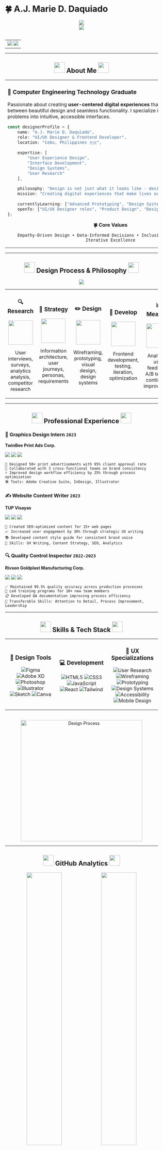 # 🍀 A.J. Marie D. Daquiado

<div align="center">
  <img src="https://capsule-render.vercel.app/api?type=waving&color=gradient&customColorList=12,14,16&height=200&section=header&text=UI/UX%20Designer%20%26%20Frontend%20Developer&fontSize=28&fontColor=ffffff&animation=fadeIn&fontAlignY=40&desc=Crafting%20Digital%20Experiences%20with%20Purpose&descAlignY=60&descSize=16"/>
</div>

<div align="center">
  <img src="https://readme-typing-svg.demolab.com/?lines=🎨+User+Experience+Designer;💻+Frontend+Developer;🌱+Digital+Product+Strategist;🍀+Creating+Intuitive+Interfaces;🚀+Turning+Ideas+into+Reality&font=JetBrains+Mono&center=true&width=600&height=60&color=22C55E&vCenter=true&pause=1500&size=20&repeat=true" />
</div>

<br/>

<table align="center">
<tr>
<td>
  <div align="center">
    <img src="https://img.shields.io/badge/🍀_Currently_Crafting-22C55E?style=for-the-badge&logoColor=white&labelColor=16A34A" />
    <img src="https://img.shields.io/badge/Digital_Experiences-22C55E?style=for-the-badge&logoColor=white&labelColor=16A34A" />
  </div>
</td>
</tr>
</table>

---

<div align="center">
  <h2>
    <img src="https://media.giphy.com/media/iY8CRBdQXODJSCERIr/giphy.gif" width="35px" style="margin-bottom: -5px;">
    About Me
    <img src="https://media.giphy.com/media/iY8CRBdQXODJSCERIr/giphy.gif" width="35px" style="margin-bottom: -5px;">
  </h2>
</div>

<table>
<tr>
<td width="65%">

### 🌱 **Computer Engineering Technology Graduate**

Passionate about creating **user-centered digital experiences** that bridge the gap between beautiful design and seamless functionality. I specialize in transforming complex problems into intuitive, accessible interfaces.

```typescript
const designerProfile = {
    name: "A.J. Marie D. Daquiado",
    role: "UI/UX Designer & Frontend Developer",
    location: "Cebu, Philippines 🇵🇭",
    
    expertise: [
        "User Experience Design",
        "Interface Development", 
        "Design Systems",
        "User Research"
    ],
    
    philosophy: "Design is not just what it looks like - design is how it works",
    mission: "Creating digital experiences that make lives easier and more joyful",
    
    currentlyLearning: ["Advanced Prototyping", "Design Systems", "Accessibility"],
    openTo: ["UI/UX Designer roles", "Product Design", "Design Collaboration"]
};
```

<div align="center">
  
**🍀 Core Values**
```
Empathy-Driven Design • Data-Informed Decisions • Inclusive Accessibility • Iterative Excellence
```

</div>

</td>
<td width="35%" align="center">

<img src="https://media.giphy.com/media/L1R1tvI9svkIWwpVYr/giphy.gif" width="280px" alt="UX Designer at work"/>

<br/><br/>

<div align="center">
  <img src="https://skillicons.dev/icons?i=figma,ai,ps,html,css,js,react&perline=4&theme=light" alt="Tech Stack"/>
</div>

<br/>

<img src="https://img.shields.io/badge/Available_for_Hire-22C55E?style=for-the-badge&logo=handshake&logoColor=white&labelColor=16A34A" />

</td>
</tr>
</table>

---

<div align="center">
  <h2>
    <img src="https://media.giphy.com/media/QssGEmpSoWxHLwVTQD/giphy.gif" width="35px">
    Design Process & Philosophy
    <img src="https://media.giphy.com/media/QssGEmpSoWxHLwVTQD/giphy.gif" width="35px">
  </h2>
</div>

<div align="center">
  <img src="https://readme-typing-svg.demolab.com/?lines=🔍+Empathize+→+🎯+Define+→+💡+Ideate+→+🛠️+Prototype+→+🧪+Test;User-Centered+Design+Thinking;Accessible+%26+Inclusive+Design;Data-Driven+Design+Decisions&font=JetBrains+Mono&center=true&width=700&height=50&color=16A34A&vCenter=true&pause=3000&size=16" />
</div>

<table>
<tr>
<td width="20%" align="center">

### 🔍 **Research**
<img src="https://media.giphy.com/media/3oKIPnAiaMCws8nOsE/giphy.gif" width="80px"/>

User interviews, surveys, analytics analysis, competitor research

</td>
<td width="20%" align="center">

### 🎯 **Strategy** 
<img src="https://media.giphy.com/media/26tn33aiTi1jkl6H6/giphy.gif" width="80px"/>

Information architecture, user journeys, personas, requirements

</td>
<td width="20%" align="center">

### ✏️ **Design**
<img src="https://media.giphy.com/media/bGgsc5mWoryfgKBx1u/giphy.gif" width="80px"/>

Wireframing, prototyping, visual design, design systems

</td>
<td width="20%" align="center">

### 🚀 **Develop**
<img src="https://media.giphy.com/media/ZVik7pBtu9dNS/giphy.gif" width="80px"/>

Frontend development, testing, iteration, optimization

</td>
<td width="20%" align="center">

### 📊 **Measure**
<img src="https://media.giphy.com/media/LMt9638dO8dftAjtco/giphy.gif" width="80px"/>

Analytics, user feedback, A/B testing, continuous improvement

</td>
</tr>
</table>

---

<div align="center">
  <h2>
    <img src="https://media.giphy.com/media/WUlplcMpOCEmTGBtBW/giphy.gif" width="35px">
    Professional Experience
    <img src="https://media.giphy.com/media/WUlplcMpOCEmTGBtBW/giphy.gif" width="35px">
  </h2>
</div>

<div align="left">

### 🎨 **Graphics Design Intern** `2023`
**TwinBee Print Ads Corp.**

<img src="https://img.shields.io/badge/Design_Excellence-22C55E?style=flat-square&logo=adobeillustrator&logoColor=white"/>
<img src="https://img.shields.io/badge/95%25_Approval_Rate-16A34A?style=flat-square&logo=checkmarx&logoColor=white"/>
<img src="https://img.shields.io/badge/50%2B_Designs-22C55E?style=flat-square&logo=adobe&logoColor=white"/>

```
🎯 Designed 50+ print advertisements with 95% client approval rate
🤝 Collaborated with 3 cross-functional teams on brand consistency  
⚡ Improved design workflow efficiency by 25% through process optimization
🛠️ Tools: Adobe Creative Suite, InDesign, Illustrator
```

### ✍️ **Website Content Writer** `2023`
**TUP Visayas**

<img src="https://img.shields.io/badge/UX_Writing-22C55E?style=flat-square&logo=googledocs&logoColor=white"/>
<img src="https://img.shields.io/badge/30%25_Engagement_Boost-16A34A?style=flat-square&logo=googleanalytics&logoColor=white"/>
<img src="https://img.shields.io/badge/SEO_Optimized-22C55E?style=flat-square&logo=google&logoColor=white"/>

```
📝 Created SEO-optimized content for 15+ web pages
📈 Increased user engagement by 30% through strategic UX writing
📚 Developed content style guide for consistent brand voice
🎯 Skills: UX Writing, Content Strategy, SEO, Analytics
```

### 🔍 **Quality Control Inspector** `2022-2023`  
**Rivson Goldplast Manufacturing Corp.**

<img src="https://img.shields.io/badge/99.5%25_Quality_Accuracy-22C55E?style=flat-square&logo=checkmarx&logoColor=white"/>
<img src="https://img.shields.io/badge/Team_Leadership-16A34A?style=flat-square&logo=microsoft-teams&logoColor=white"/>
<img src="https://img.shields.io/badge/Process_Improvement-22C55E?style=flat-square&logo=processwire&logoColor=white"/>

```
✅ Maintained 99.5% quality accuracy across production processes
👥 Led training programs for 10+ new team members
📋 Developed QA documentation improving process efficiency  
🎯 Transferable Skills: Attention to Detail, Process Improvement, Leadership
```

</div>

---

<div align="center">
  <h2>
    <img src="https://media.giphy.com/media/VTtANKl0beDFQRLDTh/giphy.gif" width="35px">
    Skills & Tech Stack
    <img src="https://media.giphy.com/media/VTtANKl0beDFQRLDTh/giphy.gif" width="35px">
  </h2>
</div>

<table>
<tr>
<td width="33%" align="center">

### 🎨 **Design Tools**

<div align="center">

![Figma](https://img.shields.io/badge/Figma-22C55E?style=for-the-badge&logo=figma&logoColor=white&labelColor=16A34A)
![Adobe XD](https://img.shields.io/badge/Adobe%20XD-22C55E?style=for-the-badge&logo=adobexd&logoColor=white&labelColor=16A34A)
![Photoshop](https://img.shields.io/badge/Photoshop-22C55E?style=for-the-badge&logo=adobephotoshop&logoColor=white&labelColor=16A34A)
![Illustrator](https://img.shields.io/badge/Illustrator-22C55E?style=for-the-badge&logo=adobeillustrator&logoColor=white&labelColor=16A34A)
![Sketch](https://img.shields.io/badge/Sketch-22C55E?style=for-the-badge&logo=sketch&logoColor=white&labelColor=16A34A)
![Canva](https://img.shields.io/badge/Canva-22C55E?style=for-the-badge&logo=canva&logoColor=white&labelColor=16A34A)

</div>

</td>
<td width="33%" align="center">

### 💻 **Development**

<div align="center">

![HTML5](https://img.shields.io/badge/HTML5-22C55E?style=for-the-badge&logo=html5&logoColor=white&labelColor=16A34A)
![CSS3](https://img.shields.io/badge/CSS3-22C55E?style=for-the-badge&logo=css3&logoColor=white&labelColor=16A34A)
![JavaScript](https://img.shields.io/badge/JavaScript-22C55E?style=for-the-badge&logo=javascript&logoColor=white&labelColor=16A34A)
![React](https://img.shields.io/badge/React-22C55E?style=for-the-badge&logo=react&logoColor=white&labelColor=16A34A)
![Tailwind](https://img.shields.io/badge/Tailwind_CSS-22C55E?style=for-the-badge&logo=tailwindcss&logoColor=white&labelColor=16A34A)

</div>

</td>
<td width="33%" align="center">

### 🎯 **UX Specializations**

<div align="center">

![User Research](https://img.shields.io/badge/User%20Research-15803D?style=for-the-badge&logoColor=white)
![Wireframing](https://img.shields.io/badge/Wireframing-15803D?style=for-the-badge&logoColor=white)
![Prototyping](https://img.shields.io/badge/Prototyping-15803D?style=for-the-badge&logoColor=white)
![Design Systems](https://img.shields.io/badge/Design%20Systems-15803D?style=for-the-badge&logoColor=white)
![Accessibility](https://img.shields.io/badge/Accessibility-15803D?style=for-the-badge&logoColor=white)
![Mobile Design](https://img.shields.io/badge/Mobile%20Design-15803D?style=for-the-badge&logoColor=white)

</div>

</td>
</tr>
</table>

<div align="center">
  <br/>
  <img src="https://media.giphy.com/media/SWoSkN6DxTszqIKEqv/giphy.gif" width="400px" alt="Design Process"/>
</div>

---

<div align="center">
  <h2>
    <img src="https://media.giphy.com/media/W5eoZHPpUx9sapR0eu/giphy.gif" width="35px">
    GitHub Analytics
    <img src="https://media.giphy.com/media/W5eoZHPpUx9sapR0eu/giphy.gif" width="35px">
  </h2>
</div>

<div align="center">
  <img width="48%" src="https://github-readme-stats.vercel.app/api?username=alasatjack&show_icons=true&theme=transparent&title_color=22C55E&text_color=374151&icon_color=16A34A&hide_border=true&custom_title=A.J.%20Marie's%20GitHub%20Stats"/>
  <img width="48%" src="https://github-readme-streak-stats.herokuapp.com/?user=alasatjack&theme=transparent&hide_border=true&stroke=22C55E&ring=16A34A&fire=22C55E&currStreakLabel=374151&sideLabels=374151&currStreakNum=374151&dates=374151&sideNums=374151"/>
</div>

<div align="center">
  <img width="55%" src="https://github-readme-stats.vercel.app/api/top-langs/?username=alasatjack&layout=compact&theme=transparent&title_color=22C55E&text_color=374151&hide_border=true&custom_title=Most%20Used%20Languages"/>
</div>

<div align="center">
  <img width="85%" src="https://github-readme-activity-graph.vercel.app/graph?username=alasatjack&custom_title=Contribution%20Timeline&bg_color=transparent&color=16A34A&line=22C55E&point=22C55E&area=true&hide_border=true&area_color=22C55E"/>
</div>

---

<div align="center">
  <h2>
    <img src="https://media.giphy.com/media/LnQjpWaON8nhr21vNW/giphy.gif" width="35px">
    Let's Create Together!
    <img src="https://media.giphy.com/media/LnQjpWaON8nhr21vNW/giphy.gif" width="35px">
  </h2>
</div>

<div align="center">
  <img src="https://readme-typing-svg.demolab.com/?lines=🚀+Always+Open+to+New+Opportunities!;🎨+UI/UX+Design+Projects;💻+Frontend+Development;🧩+Design+System+Creation;🔬+User+Research+%26+Testing;🌱+Let's+Build+Something+Amazing!&font=JetBrains+Mono&center=true&width=600&height=60&color=16A34A&vCenter=true&pause=2000&size=18" />
</div>

<table align="center">
<tr>
<td width="50%" align="center">

**🍀 I'm passionate about:**
- 🎨 Creating inclusive and accessible digital experiences
- 🔬 User research and data-driven design decisions  
- 🛠️ Building scalable design systems and component libraries
- 📱 Mobile-first and responsive design approaches
- 🚀 Collaborating with developers to bring designs to life

</td>
<td width="50%" align="center">

**🌱 Looking for opportunities in:**
- UI/UX Designer roles
- Product Designer positions  
- Frontend Developer roles with design focus
- Design system specialist opportunities
- Freelance design projects

</td>
</tr>
</table>

<div align="center">
  <br/>
  
  **🤝 Connect With Me**
  
  <a href="mailto:ajmariedaquiado23@gmail.com">
    <img src="https://img.shields.io/badge/Email-22C55E?style=for-the-badge&logo=gmail&logoColor=white&labelColor=16A34A" />
  </a>
  <a href="https://www.linkedin.com/in/yourprofile" target="_blank">
    <img src="https://img.shields.io/badge/LinkedIn-22C55E?style=for-the-badge&logo=linkedin&logoColor=white&labelColor=16A34A" />
  </a>
  <a href="https://yourportfolio.com" target="_blank">
    <img src="https://img.shields.io/badge/Portfolio-22C55E?style=for-the-badge&logo=safari&logoColor=white&labelColor=16A34A" />
  </a>
  <a href="https://dribbble.com/yourprofile" target="_blank">
    <img src="https://img.shields.io/badge/Dribbble-22C55E?style=for-the-badge&logo=dribbble&logoColor=white&labelColor=16A34A" />
  </a>
  <a href="https://behance.net/yourprofile" target="_blank">
    <img src="https://img.shields.io/badge/Behance-22C55E?style=for-the-badge&logo=behance&logoColor=white&labelColor=16A34A" />
  </a>

  <br/><br/>
  
  <img src="https://media.giphy.com/media/LmNwrBhejkK9EFP504/giphy.gif" width="200px" alt="Thank you"/>
  
</div>

<div align="center">
  <img src="https://capsule-render.vercel.app/api?type=waving&color=gradient&customColorList=12,14,16&height=150&section=footer&text=Thanks%20for%20visiting!%20Let's%20design%20the%20future%20together%20🍀&fontSize=20&fontColor=ffffff&animation=fadeIn&fontAlignY=70"/>
</div>

<div align="center">
  
🍀 *"Good design is like a lucky clover - rare, valuable, and brings joy to those who discover it"* 🍀

![Profile Views](https://komarev.com/ghpvc/?username=alasatjack&color=22C55E&style=flat-square&label=Profile+Views&labelColor=16A34A)
![GitHub followers](https://img.shields.io/github/followers/alasatjack?color=22C55E&style=flat-square&logo=github&labelColor=16A34A)

</div>
